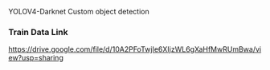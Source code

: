 YOLOV4-Darknet Custom object detection


### Train Data Link

https://drive.google.com/file/d/10A2PFoTwjIe6XIjzWL6gXaHfMwRUmBwa/view?usp=sharing
